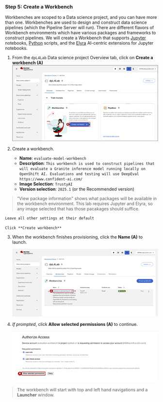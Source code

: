 ### Step 5: Create a Workbench
Workbenches are scoped to a Data science project, and you can have more than one. Workbenches are used to design and construct data science pipelines (which the Pipeline Server will run). There are different flavors of Workbench environments which have various packages and frameworks to construct pipelines. We will create a Workbench that supports [Jupyter](https://jupyter.org/) notebooks, [Python](https://www.python.org/) scripts, and the [Elyra](https://github.com/elyra-ai/elyra) AI-centric extensions for Jupyter notebooks.

1. From the `dpL4Lab` Data science project Overview tab, click on **Create a workbench (A)**
    ![image](images/dp-workbench.png)

2. Create a workbench.
    * **Name**: `evaluate-model-workbench`
    * **Description**: `This workbench is used to construct pipelines that will evaluate a Granite inference model running locally on OpenShift AI. Evaluations and testing will use DeepEval https://www.confident-ai.com/`
    * **Image Selection**: `TrustyAI`
    * **Version selection**: `2025.1` (or the Recommended version)
  >"View package information" shows what packages will be available in the workbench environment. This lab requires Jupyter and Elyra, so any image selected that has those pacakages should suffice.

    Leave all other settings at their default

    Click **Create workbench**

3. When the workbench finishes provisioning, click the **Name (A)** to launch.

    ![image](images/dp-workbench-launch.png)

4. *If prompted*, click **Allow selected permissions (A)** to continue.

    ![image](images/dp-workbench-authorize.png)

> The workbench will start with top and left hand navigations and a **Launcher** window.
